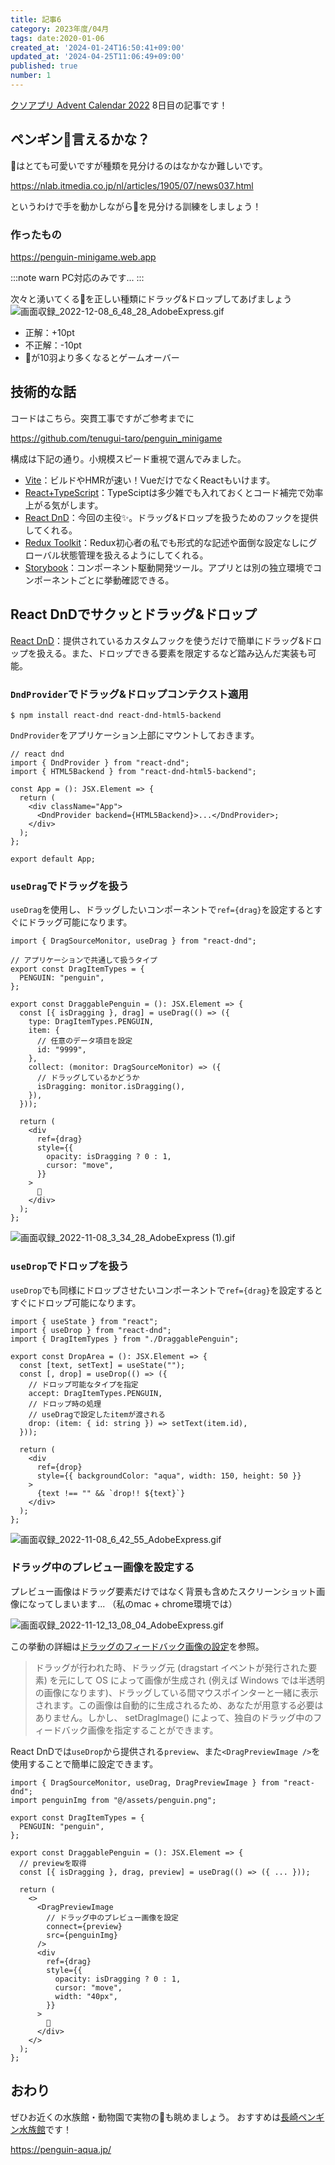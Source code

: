 ```yaml
---
title: 記事6
category: 2023年度/04月
tags: date:2020-01-06
created_at: '2024-01-24T16:50:41+09:00'
updated_at: '2024-04-25T11:06:49+09:00'
published: true
number: 1
---
```


[クソアプリ Advent Calendar 2022](https://qiita.com/advent-calendar/2022/kuso-app) 8日目の記事です！

## ペンギン:penguin:言えるかな？
:penguin:はとても可愛いですが種類を見分けるのはなかなか難しいです。

https://nlab.itmedia.co.jp/nl/articles/1905/07/news037.html

というわけで手を動かしながら:penguin:を見分ける訓練をしましょう！

### 作ったもの
https://penguin-minigame.web.app

:::note warn
PC対応のみです...
:::

次々と湧いてくる:penguin:を正しい種類にドラッグ&ドロップしてあげましょう
![画面収録_2022-12-08_6_48_28_AdobeExpress.gif](https://qiita-image-store.s3.ap-northeast-1.amazonaws.com/0/1116978/f5e5cbed-5093-f815-1f5d-c38621264696.gif)

- 正解：+10pt
- 不正解：-10pt
- :penguin:が10羽より多くなるとゲームオーバー

## 技術的な話
コードはこちら。突貫工事ですがご参考までに

https://github.com/tenugui-taro/penguin_minigame

構成は下記の通り。小規模スピード重視で選んでみました。

- [Vite](https://ja.vitejs.dev/)：ビルドやHMRが速い！VueだけでなくReactもいけます。
- [React+TypeScript](https://ja.reactjs.org/)：TypeSciptは多少雑でも入れておくとコード補完で効率上がる気がします。
- [React DnD](https://react-dnd.github.io/react-dnd/about)：今回の主役:sparkles:。ドラッグ&ドロップを扱うためのフックを提供してくれる。
- [Redux Toolkit](https://redux-toolkit.js.org/)：Redux初心者の私でも形式的な記述や面倒な設定なしにグローバル状態管理を扱えるようにしてくれる。
- [Storybook](https://storybook.js.org/)：コンポーネント駆動開発ツール。アプリとは別の独立環境でコンポーネントごとに挙動確認できる。

## React DnDでサクッとドラッグ&ドロップ

[React DnD](https://react-dnd.github.io/react-dnd/about)：提供されているカスタムフックを使うだけで簡単にドラッグ&ドロップを扱える。また、ドロップできる要素を限定するなど踏み込んだ実装も可能。

### `DndProvider`でドラッグ&ドロップコンテクスト適用

```
$ npm install react-dnd react-dnd-html5-backend
```

`DndProvider`をアプリケーション上部にマウントしておきます。

```react:App.tsx
// react dnd
import { DndProvider } from "react-dnd";
import { HTML5Backend } from "react-dnd-html5-backend";

const App = (): JSX.Element => {
  return (
    <div className="App">
      <DndProvider backend={HTML5Backend}>...</DndProvider>;
    </div>
  );
};

export default App;
```

### `useDrag`でドラッグを扱う

`useDrag`を使用し、ドラッグしたいコンポーネントで`ref={drag}`を設定するとすぐにドラッグ可能になります。

```react:DraggablePenguin.tsx
import { DragSourceMonitor, useDrag } from "react-dnd";

// アプリケーションで共通して扱うタイプ
export const DragItemTypes = {
  PENGUIN: "penguin",
};

export const DraggablePenguin = (): JSX.Element => {
  const [{ isDragging }, drag] = useDrag(() => ({
    type: DragItemTypes.PENGUIN,
    item: {
      // 任意のデータ項目を設定
      id: "9999", 
    },
    collect: (monitor: DragSourceMonitor) => ({
      // ドラッグしているかどうか
      isDragging: monitor.isDragging(),
    }),
  }));

  return (
    <div
      ref={drag}
      style={{
        opacity: isDragging ? 0 : 1,
        cursor: "move",
      }}
    >
      🐧
    </div>
  );
};
```

![画面収録_2022-11-08_3_34_28_AdobeExpress (1).gif](https://qiita-image-store.s3.ap-northeast-1.amazonaws.com/0/1116978/ac3c9bb6-a37e-9217-1ca0-21eeb94fa58d.gif)

### `useDrop`でドロップを扱う

`useDrop`でも同様にドロップさせたいコンポーネントで`ref={drag}`を設定するとすぐにドロップ可能になります。


```react:DropArea.tsx
import { useState } from "react";
import { useDrop } from "react-dnd";
import { DragItemTypes } from "./DraggablePenguin";

export const DropArea = (): JSX.Element => {
  const [text, setText] = useState("");
  const [, drop] = useDrop(() => ({
    // ドロップ可能なタイプを指定
    accept: DragItemTypes.PENGUIN,  
    // ドロップ時の処理
    // useDragで設定したitemが渡される
    drop: (item: { id: string }) => setText(item.id),
  }));

  return (
    <div
      ref={drop}
      style={{ backgroundColor: "aqua", width: 150, height: 50 }}
    >
      {text !== "" && `drop!! ${text}`}
    </div>
  );
};
```

![画面収録_2022-11-08_6_42_55_AdobeExpress.gif](https://qiita-image-store.s3.ap-northeast-1.amazonaws.com/0/1116978/6b9f3348-23e1-418f-ea28-2eb1d7a07a0a.gif)

### ドラッグ中のプレビュー画像を設定する

プレビュー画像はドラッグ要素だけではなく背景も含めたスクリーンショット画像になってしまいます...
（私のmac + chrome環境では）

![画面収録_2022-11-12_13_08_04_AdobeExpress.gif](https://qiita-image-store.s3.ap-northeast-1.amazonaws.com/0/1116978/bd5ea49e-95e1-8188-a0ed-ffe07771b4f0.gif)

この挙動の詳細は[ドラッグのフィードバック画像の設定](https://developer.mozilla.org/ja/docs/Web/API/HTML_Drag_and_Drop_API/Drag_operations#%E3%83%89%E3%83%A9%E3%83%83%E3%82%B0%E3%81%AE%E3%83%95%E3%82%A3%E3%83%BC%E3%83%89%E3%83%90%E3%83%83%E3%82%AF%E7%94%BB%E5%83%8F%E3%81%AE%E8%A8%AD%E5%AE%9A)を参照。

> ドラッグが行われた時、ドラッグ元 (dragstart イベントが発行された要素) を元にして OS によって画像が生成され (例えば Windows では半透明の画像になります)、ドラッグしている間マウスポインターと一緒に表示されます。この画像は自動的に生成されるため、あなたが用意する必要はありません。しかし、 setDragImage() によって、独自のドラッグ中のフィードバック画像を指定することができます。

React DnDでは`useDrop`から提供される`preview`、また`<DragPreviewImage />`を使用することで簡単に設定できます。

```react:DraggablePenguin.tsx
import { DragSourceMonitor, useDrag, DragPreviewImage } from "react-dnd";
import penguinImg from "@/assets/penguin.png";

export const DragItemTypes = {
  PENGUIN: "penguin",
};

export const DraggablePenguin = (): JSX.Element => {
  // previewを取得
  const [{ isDragging }, drag, preview] = useDrag(() => ({ ... }));

  return (
    <>
      <DragPreviewImage
        // ドラッグ中のプレビュー画像を設定
        connect={preview}
        src={penguinImg}
      />
      <div
        ref={drag}
        style={{
          opacity: isDragging ? 0 : 1,
          cursor: "move",
          width: "40px",
        }}
      >
        🐧
      </div>
    </>
  );
};
```

## おわり

ぜひお近くの水族館・動物園で実物の:penguin:も眺めましょう。
おすすめは[長崎ペンギン水族館](https://penguin-aqua.jp/)です！

https://penguin-aqua.jp/
